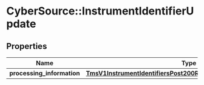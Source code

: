 # CyberSource::InstrumentIdentifierUpdate

## Properties
Name | Type | Description | Notes
------------ | ------------- | ------------- | -------------
**processing_information** | [**TmsV1InstrumentIdentifiersPost200ResponseProcessingInformation**](TmsV1InstrumentIdentifiersPost200ResponseProcessingInformation.md) |  | [optional] 


